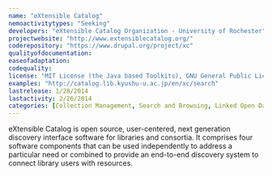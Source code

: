 ```yaml
---
name: "eXtensible Catalog"
nemoactivitytypes: "Seeking"
developers: "eXtensible Catalog Organization · University of Rochester"
projectwebsite: "http://www.extensiblecatalog.org/"
coderepository: "https://www.drupal.org/project/xc"
qualityofdocumentation: 
easeofadaptation: 
codequality: 
license: "MIT License (the Java based Toolkits), GNU General Public License (Drupal Toolkit)"
examples: "http://catalog.lib.kyushu-u.ac.jp/en/xc/search"
lastrelease: 1/28/2014
lastactivity: 2/26/2014
categories: [Collection Management, Search and Browsing, Linked Open Data]
---
```

eXtensible Catalog is open source, user-centered, next generation discovery interface software for libraries and consortia. It comprises four software components that can be used independently to address a particular need or combined to provide an end-to-end discovery system to connect library users with resources.
